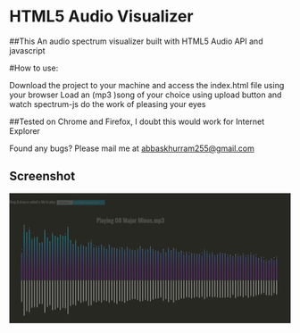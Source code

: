 HTML5 Audio Visualizer
======================

##This An audio spectrum visualizer built with HTML5 Audio API and javascript

#How to use:

Download the project to your machine and access the index.html file using your browser
Load an (mp3 )song of your choice using upload button and watch spectrum-js do the work of pleasing your eyes

##Tested on Chrome and Firefox, I doubt this would work for Internet Explorer

Found any bugs? Please mail me at <abbaskhurram255@gmail.com>

Screenshot
---
![Screenshot](https://github.com/abbaskhurram255/spectrum-visualizer/blob/main/spectrum-js/spectrum-analyzer.png?raw=true)

